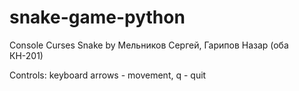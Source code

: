# snake-game-python
Console Curses Snake by Мельников Сергей, Гарипов Назар (оба КН-201)

Controls: keyboard arrows - movement, q - quit

